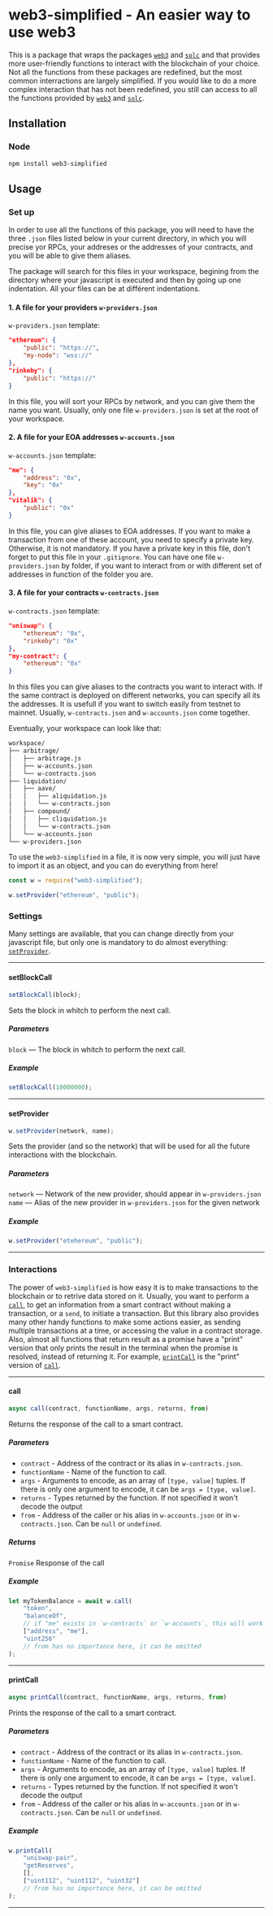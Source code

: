 # web3-simplified - An easier way to use web3

This is a package that wraps the packages [`web3`](https://www.npmjs.com/package/web3) and [`solc`](https://www.npmjs.com/package/solc)  and that provides more user-friendly functions to interact with the blockchain of your choice. Not all the functions from these packages are redefined, but the most common interractions are largely simplified. If you would like to do a more complex interaction that has not been redefined, you still can access to all the functions provided by [`web3`](https://www.npmjs.com/package/web3) and [`solc`](https://www.npmjs.com/package/solc).

## Installation

### Node

```bash
npm install web3-simplified
```

## Usage

### Set up

In order to use all the functions of this package, you will need to have the three `.json` files listed below in your current directory, in which you will precise yor RPCs, your addreses or the addresses of your contracts, and you will be able to give them aliases.

The package will search for this files in your workspace, begining from the directory where your javascript is executed and then by going up one indentation. All your files can be at différent indentations.

#### 1. A file for your providers `w-providers.json`

`w-providers.json` template:
```json
"ethereum": {
    "public": "https://",
    "my-node": "wss://"
},
"rinkeby": {
    "public": "https://"
}
```

In this file, you will sort your RPCs by network, and you can give them the name you want. Usually, only one file `w-providers.json` is set at the root of your workspace.

#### 2. A file for your EOA addresses `w-accounts.json`

`w-accounts.json` template:
```json
"me": {
    "address": "0x",
    "key": "0x"
},
"vitalik": {
    "public": "0x"
}
```

In this file, you can give aliases to EOA addresses. If you want to make a transaction from one of these account, you need to specify a private key. Otherwise, it is not mandatory. If you have a private key in this file, don't forget to put this file in your `.gitignore`. You can have one file `w-providers.json` by folder, if you want to interact from or with different set of addresses in function of the folder you are. 

#### 3. A file for your contracts `w-contracts.json`

`w-contracts.json` template:
```json
"uniswap": {
    "ethereum": "0x",
    "rinkeby": "0x"
},
"my-contract": {
    "ethereum": "0x"
}
```

In this files you can give aliases to the contracts you want to interact with. If the same contract is deployed on different networks, you can specify all its the addresses. It is usefull if you want to switch easily from testnet to mainnet. Usually, `w-contracts.json` and `w-accounts.json` come together.

Eventually, your workspace can look like that:
```txt
workspace/
├── arbitrage/
│   ├── arbitrage.js
│   ├── w-accounts.json
│   └── w-contracts.json
├── liquidation/
│   ├── aave/
│   │   ├── aliquidation.js
│   │   └── w-contracts.json
│   ├── compound/
│   │   ├── cliquidation.js
│   │   └── w-contracts.json
│   └── w-accounts.json
└── w-providers.json
```

To use the `web3-simplified` in a file, it is now very simple, you will just have to import it as an object, and you can do everything from here!

```javascript
const w = require("web3-simplified");

w.setProvider("ethereum", "public");
```

### Settings

Many settings are available, that you can change directly from your javascript file, but only one is mandatory to do almost everything: [`setProvider`](#setprovider).

---

#### **setBlockCall**

```javascript
setBlockCall(block);
```

Sets the block in whitch to perform the next call.

##### **Parameters**

`block` — The block in whitch to perform the next call.

##### **Example**

```javascript
setBlockCall(10000000);
```
---

#### **setProvider**

```javascript
w.setProvider(network, name);
```

Sets the provider (and so the network) that will be used for all the future interactions with the blockchain.

##### **Parameters**

`network` — Network of the new provider, should appear in `w-providers.json`  
`name` — Alias of the new provider in `w-providers.json` for the given network

##### **Example**

```javascript
w.setProvider("etehereum", "public");
```

---

### Interactions

The power of `web3-simplified` is how easy it is to make transactions to the blockchain or to retrive data stored on it. Usually, you want to perform a [`call`](#call), to get an information from a smart contract without making a transaction, or a `send`, to initiate a transaction. But this library also provides many other handy functions to make some actions easier, as sending multiple transactions at a time, or accessing the value in a contract storage. Also, almost all functions that return result as a promise have a "print" version that only prints the result in the terminal when the promise is resolved, instead of returning it. For example, [`printCall`](#printcall) is the "print" version of [`call`](#call).

---

#### **call**

```javascript
async call(contract, functionName, args, returns, from)
```

Returns the response of the call to a smart contract.

##### **Parameters**

- `contract` -  Address of the contract or its alias in `w-contracts.json`.  
- `functionName` - Name of the function to call.  
- `args` - Arguments to encode, as an array of `[type, value]` tuples. If there is only one argument to encode, it can be `args = [type, value]`.  
- `returns` - Types returned by the function. If not specified it won't decode the output
- `from` - Address of the caller or his alias in `w-accounts.json` or in `w-contracts.json`. Can be `null` or `undefined`.

##### **Returns**

`Promise` Response of the call

##### **Example**

```javascript
let myTokenBalance = await w.call(
    "token",
    "balanceOf",
    // if "me" exists in `w-contracts` or `w-accounts`, this will work as expected. You could also put a real address.
    ["address", "me"],
    "uint256"
    // from has no importance here, it can be omitted
);
```

---

#### **printCall**

```javascript
async printCall(contract, functionName, args, returns, from)
```

Prints the response of the call to a smart contract.

##### **Parameters**

- `contract` -  Address of the contract or its alias in `w-contracts.json`.  
- `functionName` - Name of the function to call.  
- `args` - Arguments to encode, as an array of `[type, value]` tuples. If there is only one argument to encode, it can be `args = [type, value]`.  
- `returns` - Types returned by the function. If not specified it won't decode the output
- `from` - Address of the caller or his alias in `w-accounts.json` or in `w-contracts.json`. Can be `null` or `undefined`.

##### **Example**

```javascript
w.printCall(
    "uniswap-pair",
    "getReserves",
    [],
    ["uint112", "uint112", "uint32"]
    // from has no importance here, it can be omitted
);
```

---